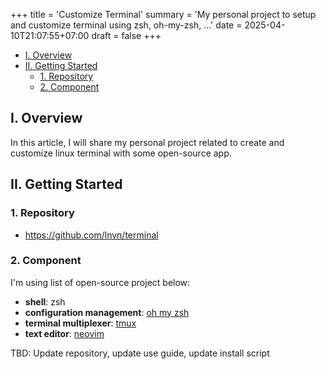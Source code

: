 +++
title = 'Customize Terminal'
summary = 'My personal project to setup and customize terminal using zsh, oh-my-zsh, ...'
date = 2025-04-10T21:07:55+07:00
draft = false
+++

- [I. Overview](#i-overview)
- [II. Getting Started](#ii-getting-started)
  - [1. Repository](#1-repository)
  - [2. Component](#2-component)

## I. Overview
In this article, I will share my personal project related to create and customize linux terminal with some open-source app.

## II. Getting Started
### 1. Repository
- https://github.com/lnvn/terminal
### 2. Component

I'm using list of open-source project below:

- **shell**: zsh
- **configuration management**: [oh my zsh](https://github.com/ohmyzsh/ohmyzsh)
- **terminal multiplexer**: [tmux](https://github.com/tmux/tmux)
- **text editor**: [neovim](https://github.com/neovim/neovim)

TBD: Update repository, update use guide, update install script